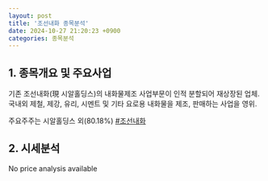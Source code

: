 ```yaml
---
layout: post
title: '조선내화 종목분석'
date: 2024-10-27 21:20:23 +0900
categories: 종목분석
---
```


## 1. 종목개요 및 주요사업

기존 조선내화(現 시알홀딩스)의 내화물제조 사업부문이 인적 분할되어 재상장된 업체. 국내외 제철, 제강, 유리, 시멘트 및 기타 요로용 내화물을 제조, 판매하는 사업을 영위.

주요주주는 시알홀딩스 외(80.18%) 
[#조선내화](#)

## 2. 시세분석

No price analysis available
